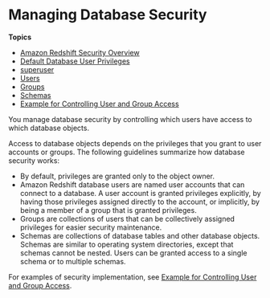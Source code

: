 # Managing Database Security<a name="r_Database_objects"></a>

**Topics**
+ [Amazon Redshift Security Overview](c_security-overview.md)
+ [Default Database User Privileges](r_Privileges.md)
+ [superuser](r_superusers.md)
+ [Users](r_Users.md)
+ [Groups](r_Groups.md)
+ [Schemas](r_Schemas_and_tables.md)
+ [Example for Controlling User and Group Access](t_user_group_examples.md)

You manage database security by controlling which users have access to which database objects\.

Access to database objects depends on the privileges that you grant to user accounts or groups\. The following guidelines summarize how database security works:
+ By default, privileges are granted only to the object owner\.
+ Amazon Redshift database users are named user accounts that can connect to a database\. A user account is granted privileges explicitly, by having those privileges assigned directly to the account, or implicitly, by being a member of a group that is granted privileges\.
+ Groups are collections of users that can be collectively assigned privileges for easier security maintenance\.
+ Schemas are collections of database tables and other database objects\. Schemas are similar to operating system directories, except that schemas cannot be nested\. Users can be granted access to a single schema or to multiple schemas\.

For examples of security implementation, see [Example for Controlling User and Group Access](t_user_group_examples.md)\.